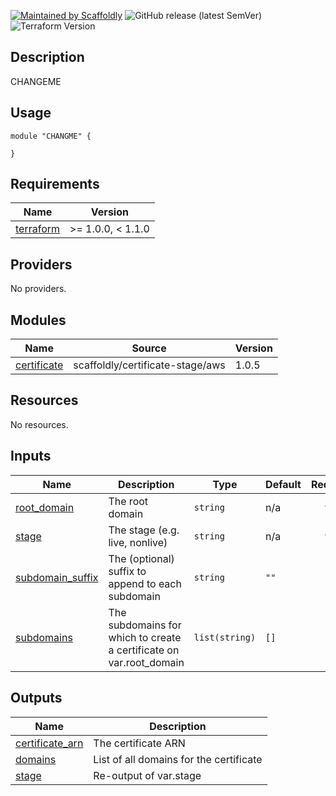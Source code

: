 [![Maintained by Scaffoldly](https://img.shields.io/badge/maintained%20by-scaffoldly-blueviolet)](https://github.com/scaffoldly)
![GitHub release (latest SemVer)](https://img.shields.io/github/v/release/scaffoldly/CHANGEME)
![Terraform Version](https://img.shields.io/badge/tf-%3E%3D1.0.4-blue.svg)

## Description

CHANGEME

## Usage

```hcl
module "CHANGME" {

}
```

<!-- BEGIN_TF_DOCS -->
## Requirements

| Name | Version |
|------|---------|
| <a name="requirement_terraform"></a> [terraform](#requirement\_terraform) | >= 1.0.0, < 1.1.0 |

## Providers

No providers.

## Modules

| Name | Source | Version |
|------|--------|---------|
| <a name="module_certificate"></a> [certificate](#module\_certificate) | scaffoldly/certificate-stage/aws | 1.0.5 |

## Resources

No resources.

## Inputs

| Name | Description | Type | Default | Required |
|------|-------------|------|---------|:--------:|
| <a name="input_root_domain"></a> [root\_domain](#input\_root\_domain) | The root domain | `string` | n/a | yes |
| <a name="input_stage"></a> [stage](#input\_stage) | The stage (e.g. live, nonlive) | `string` | n/a | yes |
| <a name="input_subdomain_suffix"></a> [subdomain\_suffix](#input\_subdomain\_suffix) | The (optional) suffix to append to each subdomain | `string` | `""` | no |
| <a name="input_subdomains"></a> [subdomains](#input\_subdomains) | The subdomains for which to create a certificate on var.root\_domain | `list(string)` | `[]` | no |

## Outputs

| Name | Description |
|------|-------------|
| <a name="output_certificate_arn"></a> [certificate\_arn](#output\_certificate\_arn) | The certificate ARN |
| <a name="output_domains"></a> [domains](#output\_domains) | List of all domains for the certificate |
| <a name="output_stage"></a> [stage](#output\_stage) | Re-output of var.stage |
<!-- END_TF_DOCS -->
